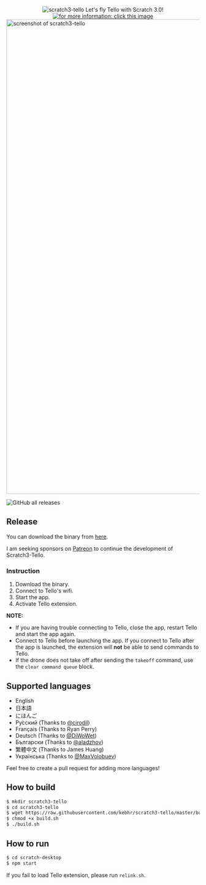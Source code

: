 <div align="center">
  <img src="https://user-images.githubusercontent.com/42484226/180014410-6c3868e4-f8ee-44a8-9a87-b89490061e03.png" alt="scratch3-tello Let's fly Tello with Scratch 3.0!" />
</div>
<div align="center">
  <a href="https://scratch3-tello.app/"><img src="https://user-images.githubusercontent.com/42484226/180016745-629f04e3-e7d5-40f3-bfd6-bf2f594ecdf3.png" alt="for more information: click this image" /></a>
</div>

<img width="1238" alt="screenshot of scratch3-tello" src="https://user-images.githubusercontent.com/42484226/199463133-0e678fb1-f309-4dd6-936f-633d8105fd0d.png">

![GitHub all releases](https://img.shields.io/github/downloads/kebhr/scratch3-tello/total?style=for-the-badge)

## Release
You can download the binary from [here](https://github.com/kebhr/scratch3-tello/releases).  

I am seeking sponsors on [Patreon](https://www.patreon.com/scratch3_tello) to continue the development of Scratch3-Tello.

### Instruction
1. Download the binary.
2. Connect to Tello's wifi.
3. Start the app.
4. Activate Tello extension.

**NOTE:**
- If you are having trouble connecting to Tello, close the app, restart Tello and start the app again.  
- Connect to Tello before launching the app. If you connect to Tello after the app is launched, the extension will **not** be able to send commands to Tello.
- If the drone does not take off after sending the `takeoff` command, use the `clear command queue` block.

## Supported languages
- English
- 日本語
- にほんご
- Ру́сский (Thanks to [@cirodil](https://github.com/cirodil))
- Français (Thanks to Ryan Perry)
- Deutsch (Thanks to [@DiWoWet](https://github.com/DiWoWet))
- Български (Thanks to [@aladzhov](https://github.com/aladzhov))
- 繁體中文 (Thanks to James Huang)
- Українська (Thanks to [@MaxVolobuev](https://github.com/MaxVolobuev))

Feel free to create a pull request for adding more languages!

## How to build
```bash
$ mkdir scratch3-tello
$ cd scratch3-tello
$ wget https://raw.githubusercontent.com/kebhr/scratch3-tello/master/build.sh
$ chmod +x build.sh
$ ./build.sh
```

## How to run
```bash
$ cd scratch-desktop
$ npm start
```

If you fail to load Tello extension, please run `relink.sh`.
